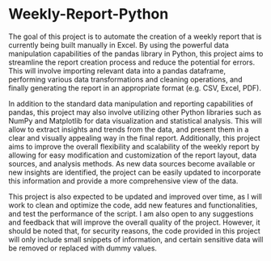 # Weekly-Report-Python

The goal of this project is to automate the creation of a weekly report that is currently being built manually in Excel. By using the powerful data manipulation capabilities of the pandas library in Python, this project aims to streamline the report creation process and reduce the potential for errors. This will involve importing relevant data into a pandas dataframe, performing various data transformations and cleaning operations, and finally generating the report in an appropriate format (e.g. CSV, Excel, PDF).

In addition to the standard data manipulation and reporting capabilities of pandas, this project may also involve utilizing other Python libraries such as NumPy and Matplotlib for data visualization and statistical analysis. This will allow to extract insights and trends from the data, and present them in a clear and visually appealing way in the final report. Additionally, this project aims to improve the overall flexibility and scalability of the weekly report by allowing for easy modification and customization of the report layout, data sources, and analysis methods. As new data sources become available or new insights are identified, the project can be easily updated to incorporate this information and provide a more comprehensive view of the data. 

This project is also expected to be updated and improved over time, as I will work to clean and optimize the code, add new features and functionalities, and test the performance of the script. I am also open to any suggestions and feedback that will improve the overall quality of the project. However, it should be noted that, for security reasons, the code provided in this project will only include small snippets of information, and certain sensitive data will be removed or replaced with dummy values. 

